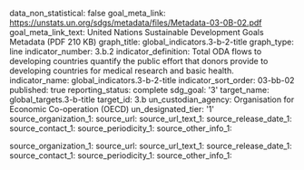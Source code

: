data_non_statistical: false
goal_meta_link: https://unstats.un.org/sdgs/metadata/files/Metadata-03-0B-02.pdf
goal_meta_link_text: United Nations Sustainable Development Goals Metadata (PDF 210
  KB)
graph_title: global_indicators.3-b-2-title
graph_type: line
indicator_number: 3.b.2
indicator_definition: Total ODA flows to developing countries quantify the public
  effort that donors provide to developing countries for medical research and basic
  health.
indicator_name: global_indicators.3-b-2-title
indicator_sort_order: 03-bb-02
published: true
reporting_status: complete
sdg_goal: '3'
target_name: global_targets.3-b-title
target_id: 3.b
un_custodian_agency: Organisation for Economic Co-operation (OECD)
un_designated_tier: '1'
source_organization_1: 
source_url: 
source_url_text_1: 
source_release_date_1: 
source_contact_1: 
source_periodicity_1: 
source_other_info_1: 

source_organization_1: 
source_url: 
source_url_text_1: 
source_release_date_1: 
source_contact_1: 
source_periodicity_1: 
source_other_info_1: 
